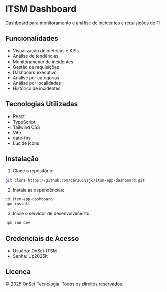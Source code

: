 # ITSM Dashboard

Dashboard para monitoramento e análise de incidentes e requisições de TI.

## Funcionalidades

- Visualização de métricas e KPIs
- Análise de tendências
- Monitoramento de incidentes
- Gestão de requisições
- Dashboard executivo
- Análise por categorias
- Análise por localidades
- Histórico de incidentes

## Tecnologias Utilizadas

- React
- TypeScript
- Tailwind CSS
- Vite
- date-fns
- Lucide Icons

## Instalação

1. Clone o repositório:
```bash
git clone https://github.com/car2019sjc/itsm-app-dashboard.git
```

2. Instale as dependências:
```bash
cd itsm-app-dashboard
npm install
```

3. Inicie o servidor de desenvolvimento:
```bash
npm run dev
```

## Credenciais de Acesso

- Usuário: OnSet-ITSM
- Senha: Up2025It

## Licença

© 2025 OnSet Tecnologia. Todos os direitos reservados. 